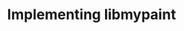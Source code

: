 ---
title: 'Implementing libmypaint'
redirect_to:
  - 'https://discuss.pencil2d.org/t/implementing-libmypaint/930'
---